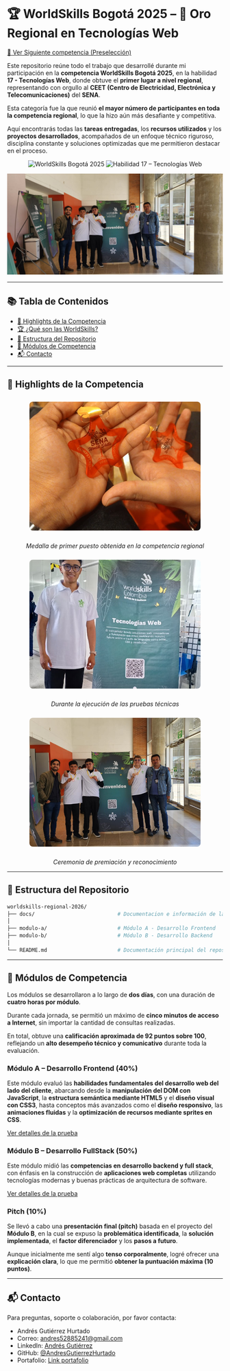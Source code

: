 # 🏆 WorldSkills Bogotá 2025 – 🏅 Oro Regional en Tecnologías Web

[🥈 Ver Siguiente competencia (Preselección)](https://github.com/AndresGutierrezHurtado/worldskills-preseleccion-2025)

Este repositorio reúne todo el trabajo que desarrollé durante mi participación en la **competencia WorldSkills Bogotá 2025**, en la habilidad **17 - Tecnologías Web**, donde obtuve el **primer lugar a nivel regional**, representando con orgullo al **CEET (Centro de Electricidad, Electrónica y Telecomunicaciones)** del **SENA**.

Esta categoría fue la que reunió **el mayor número de participantes en toda la competencia regional**, lo que la hizo aún más desafiante y competitiva.

Aquí encontrarás todas las **tareas entregadas**, los **recursos utilizados** y los **proyectos desarrollados**, acompañados de un enfoque técnico riguroso, disciplina constante y soluciones optimizadas que me permitieron destacar en el proceso.

<div align="center">

![WorldSkills Bogotá 2025](https://img.shields.io/badge/WorldSkills-Bogotá_2025-005EB8?style=for-the-badge)
![Habilidad 17 – Tecnologías Web](https://img.shields.io/badge/Habilidad-17_Tecnologías_Web-orange?style=for-the-badge)

</div>

![Ceremonia de Premiación](docs/images/premiacion.jpg)

---

## 📚 Tabla de Contenidos

-   [🏅 Highlights de la Competencia](#-highlights-de-la-competencia)
-   [🏆 ¿Qué son las WorldSkills?](#-qué-son-las-worldskills)
-   [📁 Estructura del Repositorio](#-estructura-del-repositorio)
-   [🎯 Módulos de Competencia](#-módulos-de-competencia)
-   [📬 Contacto](#-contacto)

---

## 🏅 Highlights de la Competencia

<div align="center">

<img src="docs/images/medalla.jpg" alt="Medalla de Oro" width="400" height="300" style="object-fit: cover; border-radius: 8px; margin: 10px;">

_Medalla de primer puesto obtenida en la competencia regional_

<img src="docs/images/prueba.jpg" alt="Momento de la Prueba" width="400" height="300" style="object-fit: cover; border-radius: 8px; margin: 10px;">

_Durante la ejecución de las pruebas técnicas_

<img src="docs/images/premiacion.jpg" alt="Ceremonia de Premiación" width="400" height="300" style="object-fit: cover; border-radius: 8px; margin: 10px;">

_Ceremonia de premiación y reconocimiento_

</div>

---

## 📁 Estructura del Repositorio

```bash
worldskills-regional-2026/
├── docs/                           # Documentacion e información de la competencia
│
├── modulo-a/                       # Módulo A - Desarrollo Frontend
├── modulo-b/                       # Módulo B - Desarrollo Backend
│
└── README.md                       # Documentación principal del repositorio
```

---

## 🎯 Módulos de Competencia

Los módulos se desarrollaron a lo largo de **dos días**, con una duración de **cuatro horas por módulo**.  

Durante cada jornada, se permitió un máximo de **cinco minutos de acceso a Internet**, sin importar la cantidad de consultas realizadas.

En total, obtuve una **calificación aproximada de 92 puntos sobre 100**, reflejando un **alto desempeño técnico y comunicativo** durante toda la evaluación.

### Módulo A – Desarrollo Frontend (40%)

Este módulo evaluó las **habilidades fundamentales del desarrollo web del lado del cliente**, abarcando desde la **manipulación del DOM con JavaScript**, la **estructura semántica mediante HTML5** y el **diseño visual con CSS3**, hasta conceptos más avanzados como el **diseño responsivo**, las **animaciones fluidas** y la **optimización de recursos mediante sprites en CSS**.  

[Ver detalles de la prueba](./modulo-a/README.md)

### Módulo B – Desarrollo FullStack (50%)

Este módulo midió las **competencias en desarrollo backend y full stack**, con énfasis en la construcción de **aplicaciones web completas** utilizando tecnologías modernas y buenas prácticas de arquitectura de software.  

[Ver detalles de la prueba](./modulo-b/README.md)

### Pitch (10%)

Se llevó a cabo una **presentación final (pitch)** basada en el proyecto del **Módulo B**, en la cual se expuso la **problemática identificada**, la **solución implementada**, el **factor diferenciador** y los **pasos a futuro**.  

Aunque inicialmente me sentí algo **tenso corporalmente**, logré ofrecer una **explicación clara**, lo que me permitió **obtener la puntuación máxima (10 puntos)**.

---

## 📬 Contacto

Para preguntas, soporte o colaboración, por favor contacta:

-   Andrés Gutiérrez Hurtado
-   Correo: [andres52885241@gmail.com](mailto:andres52885241@gmail.com)
-   LinkedIn: [Andrés Gutiérrez](https://www.linkedin.com/in/andr%C3%A9s-guti%C3%A9rrez-hurtado-25946728b/)
-   GitHub: [@AndresGutierrezHurtado](https://github.com/AndresGutierrezHurtado)
-   Portafolio: [Link portafolio](https://andres-portfolio-b4dv.onrender.com)
